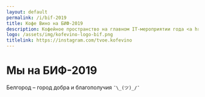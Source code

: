 ```yaml
---
layout: default
permalink: /i/bif-2019
title: Кофе Вино на БИФ-2019
description: Кофейное пространство на главном IT-мероприятии года <a href="/">hello</a>
logo: /assets/img/kofevino-logo-bif.png
titlelink: https://instagram.com/tvoe.kofevino
---
```


# Мы на БИФ-2019

Белгород – город добра и благополучия `¯\_(ツ)_/¯`
